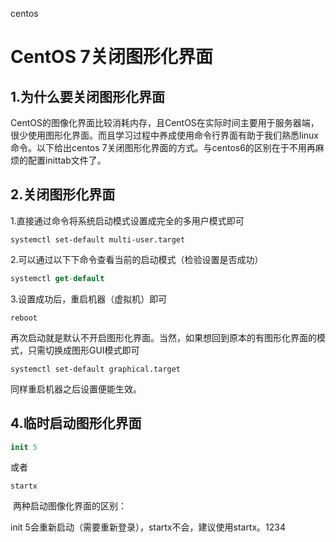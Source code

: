 centos

# CentOS 7关闭图形化界面

## 1.为什么要关闭图形化界面

CentOS的图像化界面比较消耗内存，且CentOS在实际时间主要用于服务器端，很少使用图形化界面。而且学习过程中养成使用命令行界面有助于我们熟悉linux命令。以下给出centos 7关闭图形化界面的方式。与centos6的区别在于不用再麻烦的配置inittab文件了。

## **2.关闭图形化界面**

1.直接通过命令将系统启动模式设置成完全的多用户模式即可

```delphi
systemctl set-default multi-user.target
```

2.可以通过以下下命令查看当前的启动模式（检验设置是否成功）

```swift
systemctl get-default
```

3.设置成功后，重启机器（虚拟机）即可

```undefined
reboot
```

再次启动就是默认不开启图形化界面。当然，如果想回到原本的有图形化界面的模式，只需切换成图形GUI模式即可

```delphi
systemctl set-default graphical.target
```

同样重启机器之后设置便能生效。

## 4.临时启动图形化界面

```swift
init 5
```

或者

```undefined
startx
```

 两种启动图像化界面的区别：

init 5会重新启动（需要重新登录），startx不会，建议使用startx。1234
